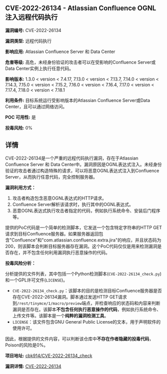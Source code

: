 ## CVE-2022-26134 - Atlassian Confluence OGNL 注入远程代码执行

**漏洞编号:** CVE-2022-26134

**漏洞类型:** 远程代码执行

**影响应用:** Atlassian Confluence Server 和 Data Center

**危害等级:** 高危，未经身份验证的攻击者可以在受影响的Confluence Server或Data Center实例上执行任意代码。

**影响版本:** 1.3.0 < version < 7.4.17, 7.13.0 < version < 7.13.7, 7.14.0 < version < 7.14.3, 7.15.0 < version < 7.15.2, 7.16.0 < version < 7.16.4, 7.17.0 < version < 7.17.4, 7.18.0 < version < 7.18.1

**利用条件:** 目标系统运行受影响版本的Atlassian Confluence Server或Data Center，且可以通过网络访问。

**POC 可用性:** 是

**投毒风险:** 0%

## 详情

CVE-2022-26134是一个严重的远程代码执行漏洞，存在于Atlassian Confluence Server 和 Data Center中。漏洞原因是OGNL表达式注入。未经身份验证的攻击者通过构造特殊的请求，可以将恶意OGNL表达式注入到Confluence Server，从而执行任意代码，完全控制服务器。

**漏洞利用方式：**

1.  攻击者构造包含恶意OGNL表达式的HTTP请求。
2.  Confluence Server解析该请求时，执行其中的OGNL表达式。
3.  恶意OGNL表达式执行攻击者指定的代码，例如执行系统命令、安装后门程序等。

提供的PoC代码是一个简单的检测脚本，它发送一个包含特定字符串的HTTP GET请求到目标Confluence服务器。如果服务器返回包含"Confluence"和"com.atlassian.confluence.extra.jira"的响应，并且状态码为200，则该脚本会判断目标服务器存在漏洞。这个PoC代码仅仅是用来检测漏洞是否存在，并不包含任何利用漏洞执行恶意操作的代码。

**投毒风险分析：**

分析提供的文件列表，其中包括一个Python检测脚本(`CVE-2022-26134_check.py`)和一个GPL许可文件(`LICENSE`)。

*   `CVE-2022-26134_check.py`：该脚本的目的是检测目标Confluence服务器是否存在CVE-2022-26134漏洞。脚本通过发送HTTP GET请求到`/rest/tinymce/1/macro/preview`端点，并检查响应的状态码和内容来判断漏洞是否存在。该脚本**不包含任何执行恶意操作的代码**，例如执行系统命令、上传文件等。该脚本是一个**纯粹的漏洞检测工具**。
*   `LICENSE`：该文件包含GNU General Public License的文本，用于声明软件的使用许可。

因此，根据提供的文件内容，可以判断该仓库中**不存在作者隐藏的投毒代码**，Poison的风险是0%。

**项目地址:** [cbk914/CVE-2022-26134_check](https://github.com/cbk914/CVE-2022-26134_check)

**漏洞详情:** [CVE-2022-26134](https://nvd.nist.gov/vuln/detail/CVE-2022-26134)